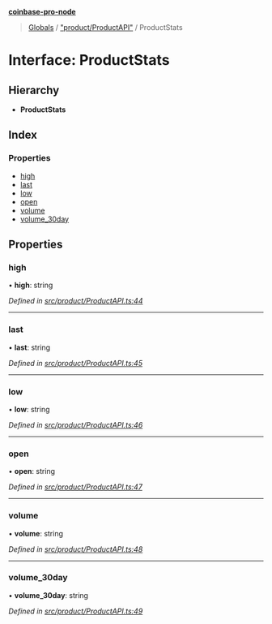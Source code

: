 **[coinbase-pro-node](../README.md)**

> [Globals](../globals.md) / ["product/ProductAPI"](../modules/_product_productapi_.md) / ProductStats

# Interface: ProductStats

## Hierarchy

- **ProductStats**

## Index

### Properties

- [high](_product_productapi_.productstats.md#high)
- [last](_product_productapi_.productstats.md#last)
- [low](_product_productapi_.productstats.md#low)
- [open](_product_productapi_.productstats.md#open)
- [volume](_product_productapi_.productstats.md#volume)
- [volume_30day](_product_productapi_.productstats.md#volume_30day)

## Properties

### high

• **high**: string

_Defined in [src/product/ProductAPI.ts:44](https://github.com/bennyn/coinbase-pro-node/blob/26bf4d8/src/product/ProductAPI.ts#L44)_

---

### last

• **last**: string

_Defined in [src/product/ProductAPI.ts:45](https://github.com/bennyn/coinbase-pro-node/blob/26bf4d8/src/product/ProductAPI.ts#L45)_

---

### low

• **low**: string

_Defined in [src/product/ProductAPI.ts:46](https://github.com/bennyn/coinbase-pro-node/blob/26bf4d8/src/product/ProductAPI.ts#L46)_

---

### open

• **open**: string

_Defined in [src/product/ProductAPI.ts:47](https://github.com/bennyn/coinbase-pro-node/blob/26bf4d8/src/product/ProductAPI.ts#L47)_

---

### volume

• **volume**: string

_Defined in [src/product/ProductAPI.ts:48](https://github.com/bennyn/coinbase-pro-node/blob/26bf4d8/src/product/ProductAPI.ts#L48)_

---

### volume_30day

• **volume_30day**: string

_Defined in [src/product/ProductAPI.ts:49](https://github.com/bennyn/coinbase-pro-node/blob/26bf4d8/src/product/ProductAPI.ts#L49)_
